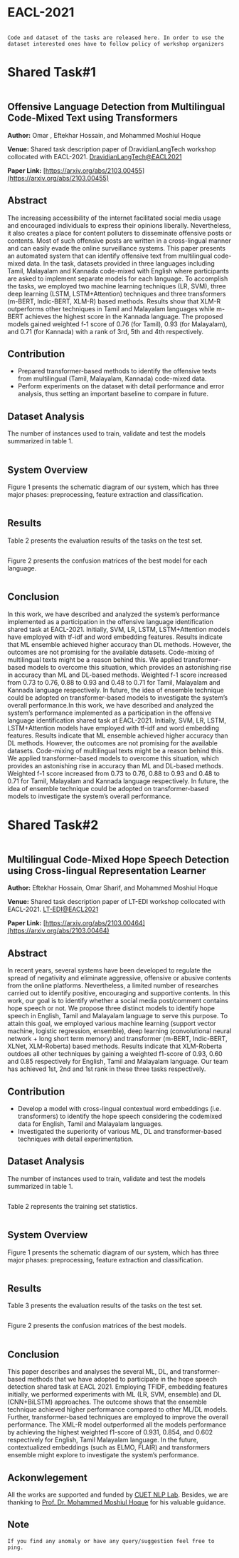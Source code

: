 # EACL-2021
<img title="" src="Figures/EACL.PNG" alt="">

`Code and dataset of the tasks are released here. In order to use the dataset interested ones have to follow policy of workshop organizers`

# Shared Task#1
<img title="" src="Figures/offensive.PNG" alt="">

## Offensive Language Detection from Multilingual Code-Mixed Text using Transformers

**Author:** Omar , Eftekhar Hossain, and Mohammed Moshiul Hoque

**Venue:** Shared task description paper of DravidianLangTech workshop collocated with EACL-2021. [DravidianLangTech@EACL2021](https://dravidianlangtech.github.io/2021/index.html)

**Paper Link:** [https://arxiv.org/abs/2103.00455](https://arxiv.org/abs/2103.00455)
## Abstract

The increasing accessibility of the internet facilitated social media usage and encouraged individuals to express their opinions liberally. Nevertheless, it also creates a place for content polluters to disseminate offensive posts or contents. Most of such offensive posts are written in a cross-lingual manner and can easily evade the online surveillance systems. This paper presents an automated system that can identify offensive text from multilingual code-mixed data. In the task, datasets provided in three languages including Tamil, Malayalam and Kannada code-mixed with English where participants are asked to implement separate models for each language. To accomplish the tasks, we employed two machine learning techniques (LR, SVM), three deep learning (LSTM, LSTM+Attention) techniques and three transformers (m-BERT, Indic-BERT, XLM-R) based methods. Results show that
XLM-R outperforms other techniques in Tamil and Malayalam languages while m-BERT achieves the highest score in the Kannada language. The proposed models gained weighted f-1 score of 0.76 (for Tamil), 0.93 (for Malayalam), and 0.71 (for Kannada) with a rank of 3rd, 5th and 4th respectively.

## Contribution
- Prepared transformer-based methods to identify the offensive texts from multilingual (Tamil, Malayalam, Kannada) code-mixed data.
- Perform experiments on the dataset with detail performance and error analysis, thus setting an important baseline to compare in future.

## Dataset Analysis

The number of instances used to train, validate and test the models summarized in table 1.


<img title="" src="Figures/off_data.PNG" alt="">


## System Overview
Figure 1 presents the schematic diagram of our system, which has three major phases: preprocessing, feature extraction and classification.
<p align = "center">
<img title="" src="Figures/off_block.png" alt="">
</p>

## Results 
Table 2 presents the evaluation results of the tasks on the test set.

<img title="" src="Figures/off_result.PNG" alt="">


Figure 2 presents the confusion matrices of the best model for each language.

<img title="" src="Figures/off_confusion.PNG" alt="">


## Conclusion
In this work, we have described and analyzed the system’s performance implemented as a participation in the offensive language identification shared task at EACL-2021. Initially, SVM, LR, LSTM, LSTM+Attention models have employed with tf-idf and word embedding features. Results indicate that ML ensemble achieved higher accuracy than DL methods. However, the outcomes are not promising for the available datasets. Code-mixing of multilingual texts might be a reason behind this. We applied transformer-based models to overcome this situation, which provides an astonishing rise in accuracy than ML and DL-based methods. Weighted f-1 score increased from 0.73 to 0.76, 0.88 to 0.93 and 0.48 to 0.71 for Tamil, Malayalam and Kannada language respectively. In future, the idea of ensemble technique could be adopted on transformer-based models to investigate the system’s overall performance.In this work, we have described and analyzed the system’s performance implemented as a participation in the offensive language identification shared task at EACL-2021. Initially, SVM, LR, LSTM, LSTM+Attention models have employed with tf-idf and word embedding features. Results indicate that ML ensemble achieved higher accuracy than DL methods. However, the outcomes are not promising for the available datasets. Code-mixing of multilingual texts might be a reason behind this. We applied transformer-based models to overcome this situation, which provides an astonishing rise in accuracy than ML and DL-based methods. Weighted f-1 score increased from 0.73 to 0.76, 0.88 to 0.93 and 0.48 to 0.71 for Tamil, Malayalam and Kannada language respectively. In future, the idea of ensemble technique could be adopted on transformer-based models to investigate the system’s overall performance.
#

# Shared Task#2
<img title="" src="Figures/hope.PNG" alt="">

## Multilingual Code-Mixed Hope Speech Detection using Cross-lingual Representation Learner

**Author:** Eftekhar Hossain, Omar Sharif, and Mohammed Moshiul Hoque

**Venue:** Shared task description paper of LT-EDI workshop collocated with EACL-2021. [LT-EDI@EACL2021](https://sites.google.com/view/lt-edi-2021/home)

**Paper Link:** [https://arxiv.org/abs/2103.00464](https://arxiv.org/abs/2103.00464)

## Abstract

In recent years, several systems have been developed to regulate the spread of negativity and eliminate aggressive, offensive or abusive contents from the online platforms. Nevertheless, a limited number of researches carried out to identify positive, encouraging and supportive contents. In this work, our goal is to identify whether a social media post/comment contains hope speech or not. We propose three distinct models to identify hope speech in English, Tamil and Malayalam language to serve this purpose. To attain this goal, we employed various machine learning (support vector machine, logistic regression, ensemble), deep learning (convolutional neural network + long short term memory) and transformer (m-BERT, Indic-BERT, XLNet, XLM-Roberta) based methods. Results indicate that XLM-Roberta outdoes all other techniques by gaining a weighted f1-score of 0.93, 0.60 and 0.85 respectively for English, Tamil and Malayalam language. Our team has achieved 1st, 2nd and 1st rank in these three tasks respectively.

## Contribution
- Develop a model with cross-lingual contextual word embeddings (i.e. transformers) to identify the hope speech considering the codemixed data for English, Tamil and Malayalam languages.
- Investigated the superiority of various ML, DL and transformer-based techniques with detail experimentation.

## Dataset Analysis

The number of instances used to train, validate and test the models summarized in table 1.


<img title="" src="Figures/hope_data.PNG" alt="">

Table 2 represents the training set statistics.

<img title="" src="Figures/hope_stat.PNG" alt="">

## System Overview
Figure 1 presents the schematic diagram of our system, which has three major phases: preprocessing, feature extraction and classification.
<p align = "center">
<img title="" src="Figures/hope_block.png" alt="">
</p>

## Results 
Table 3 presents the evaluation results of the tasks on the test set.

<img title="" src="Figures/hope_result.PNG" alt="">


Figure 2 presents the confusion matrices of the best models.

<img title="" src="Figures/hope_confusion.PNG" alt="">


## Conclusion
This paper describes and analyses the several ML, DL, and transformer-based methods that we have adopted to participate in the hope speech detection shared task at EACL 2021. Employing TFIDF, embedding features initially, we performed experiments with ML (LR, SVM, ensemble) and DL (CNN+BiLSTM) approaches. The outcome shows that the ensemble technique achieved higher performance compared to other ML/DL models. Further, transformer-based techniques are employed to improve the overall performance. The XML-R model outperformed all the models performance by achieving the highest weighted f1-score of 0.931, 0.854, and 0.602 respectively for English, Tamil Malayalam language. In the future, contextualized embeddings (such as ELMO, FLAIR) and transformers ensemble might explore to investigate the system’s performance.

## Ackonwlegement
All the works are supported and funded by [CUET NLP Lab](https://cuetnlp.com/). Besides, we are thanking to [Prof. Dr. Mohammed Moshiul Hoque](https://www.researchgate.net/profile/Moshiul_Hoque) for his valuable guidance.

## Note
`If you find any anomaly or have any query/suggestion feel free to ping.`


